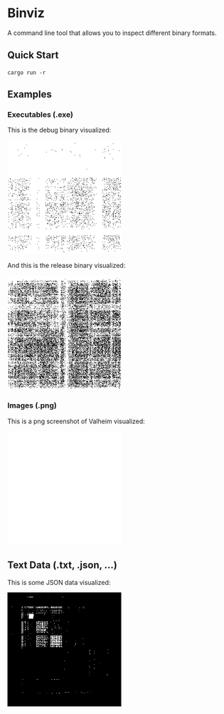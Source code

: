 # Binviz

A command line tool that allows you to inspect different binary formats.

## Quick Start

```console
cargo run -r
```

## Examples

### Executables (.exe)

This is the debug binary visualized:

![debug_exe.png](debug_exe.png)

And this is the release binary visualized:

![release_exe.png](release_exe.png)

### Images (.png)

This is a png screenshot of Valheim visualized:

![valheim.png](valheim.png)

## Text Data (.txt, .json, ...)

This is some JSON data visualized:

![json.png](json.png)
